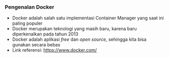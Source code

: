 ### Pengenalan Docker
- Docker adalah salah satu implementasi Container Manager yang saat ini paling populer
- Docker merupakan teknologi yang masih baru, karena baru diperkenalkan pada tahun 2013
- Docker adalah aplikasi _free_ dan _open source_, sehingga kita bisa gunakan secara bebas
- Link referensi: https://www.docker.com/